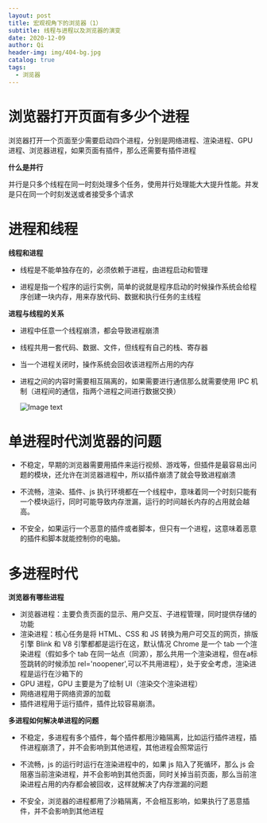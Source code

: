 ```yaml
---
layout: post
title: 宏观视角下的浏览器（1）
subtitle: 线程与进程以及浏览器的演变
date: 2020-12-09
author: Qi
header-img: img/404-bg.jpg
catalog: true
tags:
  - 浏览器
---
```


# 浏览器打开页面有多少个进程

浏览器打开一个页面至少需要启动四个进程，分别是网络进程、渲染进程、GPU 进程、浏览器进程，如果页面有插件，那么还需要有插件进程

**什么是并行**

并行是只多个线程在同一时刻处理多个任务，使用并行处理能大大提升性能。并发是只在同一个时刻发送或者接受多个请求

# 进程和线程

**线程和进程**

- 线程是不能单独存在的，必须依赖于进程，由进程启动和管理

- 进程是指一个程序的运行实例，简单的说就是程序启动的时候操作系统会给程序创建一块内存，用来存放代码、数据和执行任务的主线程

**进程与线程的关系**

- 进程中任意一个线程崩溃，都会导致进程崩溃
- 线程共用一套代码、数据、文件，但线程有自己的栈、寄存器
- 当一个进程关闭时，操作系统会回收该进程所占用的内存
- 进程之间的内容时需要相互隔离的，如果需要进行通信那么就需要使用 IPC 机制（进程间的通信，指两个进程之间进行数据交换）

  ![Image text](/img/WechatIMG78.png)

# 单进程时代浏览器的问题

- 不稳定，早期的浏览器需要用插件来运行视频、游戏等，但插件是最容易出问题的模块，还允许在浏览器进程中，所以插件崩溃了就会导致进程崩溃

- 不流畅，渲染、插件、js 执行环境都在一个线程中，意味着同一个时刻只能有一个模块运行，同时可能导致内存泄漏，运行的时间越长内存的占用就会越高。

- 不安全，如果运行一个恶意的插件或者脚本，但只有一个进程，这意味着恶意的插件和脚本就能控制你的电脑。

# 多进程时代

**浏览器有哪些进程**

- 浏览器进程：主要负责页面的显示、用户交互、子进程管理，同时提供存储的功能
- 渲染进程：核心任务是将 HTML、CSS 和 JS 转换为用户可交互的网页，排版引擎 Blink 和 V8 引擎都都是运行在这，默认情况 Chrome 是一个 tab 一个渲染进程（假如多个 tab 在同一站点（同源），那么共用一个渲染进程，但在a标签跳转的时候添加 rel='noopener',可以不共用进程），处于安全考虑，渲染进程是运行在沙箱下的
- GPU 进程，GPU 主要是为了绘制 UI（渲染交个渲染进程）
- 网络进程用于网络资源的加载
- 插件进程用于运行插件，插件比较容易崩溃。

**多进程如何解决单进程的问题**

- 不稳定，多进程有多个插件，每个插件都用沙箱隔离，比如运行插件进程，插件进程崩溃了，并不会影响到其他进程，其他进程会照常运行

- 不流畅，js 的运行时运行在渲染进程中的，如果 js 陷入了死循环，那么 js 会阻塞当前渲染进程，并不会影响到其他页面，同时关掉当前页面，那么当前渲染进程占用的内存都会被回收，这样就解决了内存泄漏的问题

- 不安全，浏览器的进程都用了沙箱隔离，不会相互影响，如果执行了恶意插件，并不会影响到其他进程
